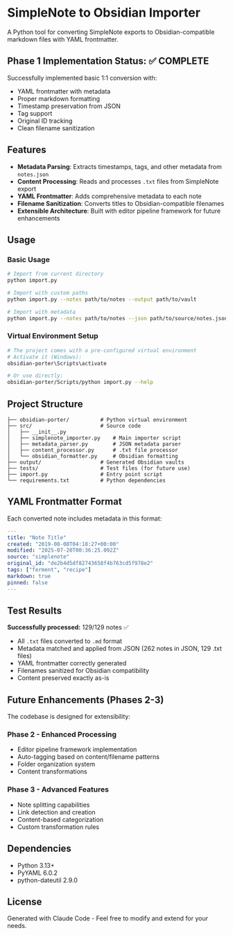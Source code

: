 # SimpleNote to Obsidian Importer

A Python tool for converting SimpleNote exports to Obsidian-compatible markdown files with YAML frontmatter.

## Phase 1 Implementation Status: ✅ COMPLETE

Successfully implemented basic 1:1 conversion with:
- YAML frontmatter with metadata
- Proper markdown formatting 
- Timestamp preservation from JSON
- Tag support
- Original ID tracking
- Clean filename sanitization

## Features

- **Metadata Parsing**: Extracts timestamps, tags, and other metadata from `notes.json`
- **Content Processing**: Reads and processes `.txt` files from SimpleNote export
- **YAML Frontmatter**: Adds comprehensive metadata to each note
- **Filename Sanitization**: Converts titles to Obsidian-compatible filenames
- **Extensible Architecture**: Built with editor pipeline framework for future enhancements

## Usage

### Basic Usage
```bash
# Import from current directory
python import.py

# Import with custom paths
python import.py --notes path/to/notes --output path/to/vault

# Import with metadata
python import.py --notes path/to/notes --json path/to/source/notes.json --output output/vault
```

### Virtual Environment Setup
```bash
# The project comes with a pre-configured virtual environment
# Activate it (Windows):
obsidian-porter\Scripts\activate

# Or use directly:
obsidian-porter/Scripts/python import.py --help
```

## Project Structure

```
├── obsidian-porter/          # Python virtual environment
├── src/                      # Source code
│   ├── __init__.py
│   ├── simplenote_importer.py    # Main importer script
│   ├── metadata_parser.py        # JSON metadata parser
│   ├── content_processor.py      # .txt file processor
│   └── obsidian_formatter.py     # Obsidian formatting
├── output/                   # Generated Obsidian vaults
├── tests/                    # Test files (for future use)
├── import.py                 # Entry point script
└── requirements.txt          # Python dependencies
```

## YAML Frontmatter Format

Each converted note includes metadata in this format:

```yaml
---
title: "Note Title"
created: "2019-08-08T04:18:27+00:00"
modified: "2025-07-20T00:36:25.092Z"
source: "simplenote"
original_id: "de2b4d5df82743658f4b763cd5f978e2"
tags: ["ferment", "recipe"]
markdown: true
pinned: false
---
```

## Test Results

**Successfully processed:** 129/129 notes ✅
- All `.txt` files converted to `.md` format
- Metadata matched and applied from JSON (262 notes in JSON, 129 .txt files)
- YAML frontmatter correctly generated
- Filenames sanitized for Obsidian compatibility
- Content preserved exactly as-is

## Future Enhancements (Phases 2-3)

The codebase is designed for extensibility:

### Phase 2 - Enhanced Processing
- Editor pipeline framework implementation
- Auto-tagging based on content/filename patterns
- Folder organization system
- Content transformations

### Phase 3 - Advanced Features
- Note splitting capabilities
- Link detection and creation
- Content-based categorization
- Custom transformation rules

## Dependencies

- Python 3.13+
- PyYAML 6.0.2
- python-dateutil 2.9.0

## License

Generated with Claude Code - Feel free to modify and extend for your needs.